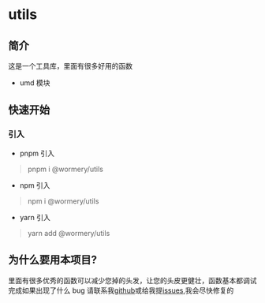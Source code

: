 # utils

## 简介

这是一个工具库，里面有很多好用的函数

- umd 模块

## 快速开始

### 引入

- pnpm 引入

> pnpm i @wormery/utils

- npm 引入

> npm i @wormery/utils

- yarn 引入

> yarn add @wormery/utils

## 为什么要用本项目?

里面有很多优秀的函数可以减少您掉的头发，让您的头皮更健壮，函数基本都调试完成如果出现了什么 bug 请联系我[github](https://github.com/mekeer)或给我提[issues](https://github.com/wormery/utils/issues),我会尽快修复的
